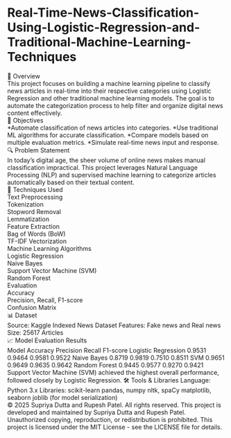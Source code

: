 # Real-Time-News-Classification-Using-Logistic-Regression-and-Traditional-Machine-Learning-Techniques <br>
📌 Overview<br>
This project focuses on building a machine learning pipeline to classify news articles in real-time into their respective categories using Logistic Regression and other traditional machine learning models. The goal is to automate the categorization process to help filter and organize digital news content effectively.<br>
🎯 Objectives<br>
*Automate classification of news articles into categories.
*Use traditional ML algorithms for accurate classification.
*Compare models based on multiple evaluation metrics.
*Simulate real-time news input and response.<br>
🔍 Problem Statement<br>
In today’s digital age, the sheer volume of online news makes manual classification impractical. This project leverages Natural Language Processing (NLP) and supervised machine learning to categorize articles automatically based on their textual content.<br>
🧠 Techniques Used<br>
Text Preprocessing<br>
Tokenization<br>
Stopword Removal<br>
Lemmatization<br>
Feature Extraction<br>
Bag of Words (BoW)<br>
TF-IDF Vectorization<br>
Machine Learning Algorithms<br>
Logistic Regression<br>
Naive Bayes<br>
Support Vector Machine (SVM)<br>
Random Forest<br>
Evaluation<br>
Accuracy<br>
Precision, Recall, F1-score<br>
Confusion Matrix<br>
📊 Dataset<br>
Source: Kaggle Indexed News Dataset
Features: Fake news and Real news
Size: 25617 Articles<br>
📈 Model Evaluation Results<br>
Model	Accuracy	Precision	Recall	F1-score
Logistic Regression	0.9531	0.9464	0.9581	0.9522
Naive Bayes	0.8719	0.9819	0.7510	0.8511
SVM	0.9651	0.9649	0.9635	0.9642
Random Forest	0.9445	0.9577	0.9270	0.9421
Support Vector Machine (SVM) achieved the highest overall performance, followed closely by Logistic Regression.
🛠 Tools & Libraries
Language: Python 3.x
Libraries:
scikit-learn
pandas, numpy
nltk, spaCy
matplotlib, seaborn
joblib (for model serialization)<br>
© 2025 Supriya Dutta and Rupesh Patel. All rights reserved. This project is developed and maintained by Supriya Dutta and Rupesh Patel. Unauthorized copying, reproduction, or redistribution is prohibited. This project is licensed under the MIT License - see the LICENSE file for details.
